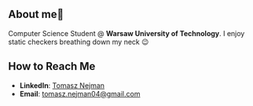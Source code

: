 ## About me👋

Computer Science Student @ **Warsaw University of Technology**. I enjoy static checkers breathing down my neck 😉

## How to Reach Me

* **LinkedIn**: [Tomasz Nejman](https://www.linkedin.com/in/tomasz-nejman-4b429038b)
* **Email**: [tomasz.nejman04@gmail.com](mailto:tomasz.nejman04@gmail.com)
<!--
**tNejman/tNejman** is a ✨ _special_ ✨ repository because its `README.md` (this file) appears on your GitHub profile.

Here are some ideas to get you started:

- 🔭 I’m currently working on ...
- 🌱 I’m currently learning ...
- 👯 I’m looking to collaborate on ...
- 🤔 I’m looking for help with ...
- 💬 Ask me about ...
- 📫 How to reach me: ...
- 😄 Pronouns: ...
- ⚡ Fun fact: ...
-->
